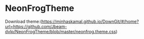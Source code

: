 # NeonFrogTheme
Download theme:(https://minhaskamal.github.io/DownGit/#/home?url=https://github.com/Jbeam-dvlp/NeonFrogTheme/blob/master/neonfrog.theme.css)
